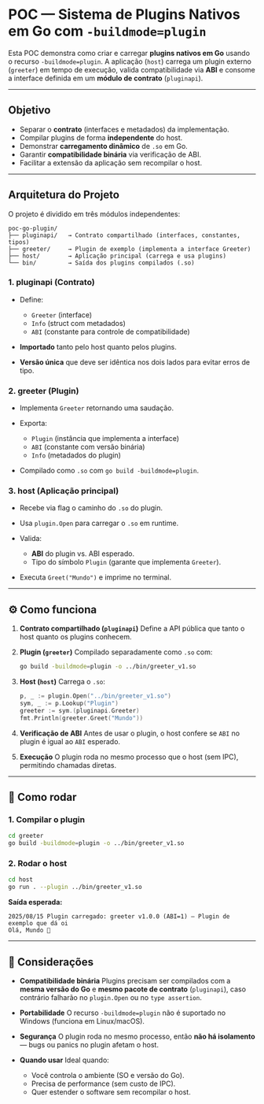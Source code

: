 # POC — Sistema de Plugins Nativos em Go com `-buildmode=plugin`

Esta POC demonstra como criar e carregar **plugins nativos em Go** usando o recurso `-buildmode=plugin`.
A aplicação (`host`) carrega um plugin externo (`greeter`) em tempo de execução, valida compatibilidade via **ABI** e consome a interface definida em um **módulo de contrato** (`pluginapi`).

---

## Objetivo

* Separar o **contrato** (interfaces e metadados) da implementação.
* Compilar plugins de forma **independente** do host.
* Demonstrar **carregamento dinâmico** de `.so` em Go.
* Garantir **compatibilidade binária** via verificação de ABI.
* Facilitar a extensão da aplicação sem recompilar o host.

---

## Arquitetura do Projeto

O projeto é dividido em três módulos independentes:

```
poc-go-plugin/
├── pluginapi/   → Contrato compartilhado (interfaces, constantes, tipos)
├── greeter/     → Plugin de exemplo (implementa a interface Greeter)
├── host/        → Aplicação principal (carrega e usa plugins)
└── bin/         → Saída dos plugins compilados (.so)
```

### **1. pluginapi** (Contrato)

* Define:

  * `Greeter` (interface)
  * `Info` (struct com metadados)
  * `ABI` (constante para controle de compatibilidade)
* **Importado** tanto pelo host quanto pelos plugins.
* **Versão única** que deve ser idêntica nos dois lados para evitar erros de tipo.

### **2. greeter** (Plugin)

* Implementa `Greeter` retornando uma saudação.
* Exporta:

  * `Plugin` (instância que implementa a interface)
  * `ABI` (constante com versão binária)
  * `Info` (metadados do plugin)
* Compilado como `.so` com `go build -buildmode=plugin`.

### **3. host** (Aplicação principal)

* Recebe via flag o caminho do `.so` do plugin.
* Usa `plugin.Open` para carregar o `.so` em runtime.
* Valida:

  * **ABI** do plugin vs. ABI esperado.
  * Tipo do símbolo `Plugin` (garante que implementa `Greeter`).
* Executa `Greet("Mundo")` e imprime no terminal.

---

## ⚙️ Como funciona

1. **Contrato compartilhado (`pluginapi`)**
   Define a API pública que tanto o host quanto os plugins conhecem.

2. **Plugin (`greeter`)**
   Compilado separadamente como `.so` com:

   ```bash
   go build -buildmode=plugin -o ../bin/greeter_v1.so
   ```

3. **Host (`host`)**
   Carrega o `.so`:

   ```go
   p, _ := plugin.Open("../bin/greeter_v1.so")
   sym, _ := p.Lookup("Plugin")
   greeter := sym.(pluginapi.Greeter)
   fmt.Println(greeter.Greet("Mundo"))
   ```

4. **Verificação de ABI**
   Antes de usar o plugin, o host confere se `ABI` no plugin é igual ao `ABI` esperado.

5. **Execução**
   O plugin roda no mesmo processo que o host (sem IPC), permitindo chamadas diretas.

---

## 🚀 Como rodar

### 1. Compilar o plugin

```bash
cd greeter
go build -buildmode=plugin -o ../bin/greeter_v1.so
```

### 2. Rodar o host

```bash
cd host
go run . --plugin ../bin/greeter_v1.so
```

**Saída esperada:**

```
2025/08/15 Plugin carregado: greeter v1.0.0 (ABI=1) — Plugin de exemplo que dá oi
Olá, Mundo 👋
```

---

## 📌 Considerações

* **Compatibilidade binária**
  Plugins precisam ser compilados com a **mesma versão do Go** e **mesmo pacote de contrato** (`pluginapi`), caso contrário falharão no `plugin.Open` ou no `type assertion`.

* **Portabilidade**
  O recurso `-buildmode=plugin` não é suportado no Windows (funciona em Linux/macOS).

* **Segurança**
  O plugin roda no mesmo processo, então **não há isolamento** — bugs ou panics no plugin afetam o host.

* **Quando usar**
  Ideal quando:

  * Você controla o ambiente (SO e versão do Go).
  * Precisa de performance (sem custo de IPC).
  * Quer estender o software sem recompilar o host.


